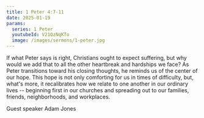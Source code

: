 ```yaml
---
title: 1 Peter 4:7-11
date: 2025-01-19
params:
  series: 1 Peter
  youtubeId: V21QzNqKTo
  image: /images/sermons/1-peter.jpg
---
```


If what Peter says is right, Christians ought to expect suffering, but why would we add that to all the other heartbreak and hardships we face? As Peter transitions toward his closing thoughts, he reminds us of the center of our hope. This hope is not only comforting for us in times of difficulty, but, what's more, it recalibrates how we relate to one another in our ordinary lives -- beginning first in our churches and spreading out to our families, friends, neighborhoods, and workplaces.

Guest speaker Adam Jones
